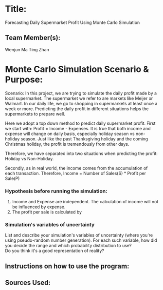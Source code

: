 
# Title: 
Forecasting Daily Supermarket Profit Using Monte Carlo Simulation

## Team Member(s):
Wenjun Ma 
Ting Zhan

# Monte Carlo Simulation Scenario & Purpose:

Scenario: 
In this project, we are trying to simulate the daily profit made by a local supermarket. The supermarket we refer to are markets like Meijer or Walmart. In our daily life, we go to shopping in supermarkets at least once a week or more. Predicting the daily profit in different situations helps the supermarkets to prepare well.

Here we adopt a top down method to predict daily supermarket profit. 
First we start with: Profit = Income - Expenses. It is true that both income and expense will change on daily basis, especially holiday season vs non-holiday season. Just like the past Thanksgiving holiday and the coming Christmas holiday, the profit is tremendously from other days.

Therefore, we have separated into two situations when predicting the profit: Holiday vs Non-Holiday.

Secondly, as in real world, the income comes from the accumulation of each transaction. Therefore, 
Income = Number of Sales(S) * Profit per Sale(P)


### Hypothesis before running the simulation:
1. Income and Expense are independent. The calculation of income will not be influenced by expense.
2. The profit per sale is calculated by 

### Simulation's variables of uncertainty
List and describe your simulation's variables of uncertainty (where you're using pseudo-random number generation). 
For each such variable, how did you decide the range and which probability distribution to use?  
Do you think it's a good representation of reality?

## Instructions on how to use the program:


## Sources Used:

